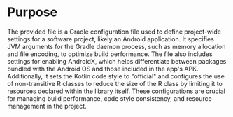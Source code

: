 # Purpose
The provided file is a Gradle configuration file used to define project-wide settings for a software project, likely an Android application. It specifies JVM arguments for the Gradle daemon process, such as memory allocation and file encoding, to optimize build performance. The file also includes settings for enabling AndroidX, which helps differentiate between packages bundled with the Android OS and those included in the app's APK. Additionally, it sets the Kotlin code style to "official" and configures the use of non-transitive R classes to reduce the size of the R class by limiting it to resources declared within the library itself. These configurations are crucial for managing build performance, code style consistency, and resource management in the project.
